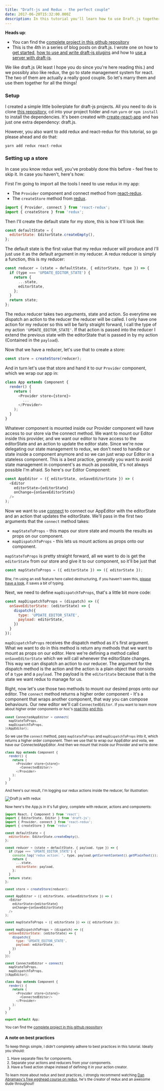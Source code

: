 ```yaml
---
title: "Draft-js and Redux - the perfect couple"
date: 2017-06-20T15:32:00.000Z
description: In this tutorial you'll learn how to use Draft.js together with Redux, our favorite state management system for react apps.
---
```


__Heads up__:

- You can find the [complete project in this github repository](https://github.com/juliankrispel/draft-js-and-redux)
- This is the 4th in a series of blog posts on draft.js. I wrote one on how to [get started](http://reactrocket.com/post/getting-started-with-draft-js/), [how to use and write draft-js plugins](http://reactrocket.com/post/getting-started-with-draft-js-plugins/) and how to [use a server with draft-js](http://reactrocket.com/post/draft-js-persisting-content/).

We like draft.js (At least I hope you do since you're here reading this.) and we possibly also like redux, the go to state management system for react. The two of them are actually a really good couple. So let's marry them and use them together for all the things!

### Setup
I created a simple little boilerplate for draft-js projects. All you need to do is clone [this repository](https://github.com/juliankrispel/draft-js-barebones-boilerplate), cd into your project folder and run `yarn` or `npm install` to install the dependencies. It's been created with [create-react-app](https://github.com/facebookincubator/create-react-app) and has just one extra dependency: draft.js.

However, you also want to add redux and react-redux for this tutorial, so go please ahead and do that:

```js
yarn add redux react-redux
```

### Setting up a store
In case you know redux well, you've probably done this before - feel free to skip it. In case you haven't, here's how:

First I'm going to import all the tools I need to use redux in my app:

- The `Provider` component and connect method from [react-redux](https://github.com/reactjs/react-redux).
- The `createStore` method from [redux](http://redux.js.org/).

```js
import { Provider, connect } from 'react-redux';
import { createStore } from 'redux';
```

Then I'll create the default state for my store, this is how it'll look like:

```js
const defaultState = {
  editorState: EditorState.createEmpty(),
};
```

The default state is the first value that my redux reducer will produce and I'll just use it as the default argument in my reducer. A redux reducer is simply a function, this is my reducer:

```js
const reducer = (state = defaultState, { editorState, type }) => {
  if (type === 'UPDATE_EDITOR_STATE') {
    return {
      ...state,
      editorState,
    };
  }
  return state;
};
```

The redux reducer takes two arguments, state and action. So everytime we dispatch an action to the reducer the reducer will be called. I only have one action for my reducer so this will be fairly straight forward, I call the type of my action `'UPDATE_EDITOR_STATE'`. If that action is passed into the reducer I extend the previous state with the editorState that is passed in by my action (Contained in the `payload`).

Now that we have a reducer, let's use that to create a store:

```js
const store = createStore(reducer);
```

And in turn let's use that store and hand it to our `Provider` component, which we wrap our app in:

```js
class App extends Component {
  render() {
    return (
      <Provider store={store}>
        ...
      </Provider>
    );
  }
}
```

Whatever component is mounted inside our Provider component will have access to our store via the connect method. We want to mount our Editor inside this provider, and we want our editor to have access to the editorState and an action to update the editor state. Since we're now delegating our state management to redux, we don't need to handle our state inside a component anymore and so we can just wrap our Editor in a stateless component. This is a best practice, generally you want to avoid state management in component's as much as possible, it's not always possible I'm afraid. So here's our Editor Component:

```js
const AppEditor = ({ editorState, onSaveEditorState }) => (
  <Editor
    editorState={editorState}
    onChange={onSaveEditorState}
  />
);
```

Now we want to use [connect](https://github.com/reactjs/react-redux/blob/master/docs/api.md#connectmapstatetoprops-mapdispatchtoprops-mergeprops-options) to connect our AppEditor with the editorState and an action that updates the editorState. We'll pass in the first two arguments that the `connect` method takes:
- `mapStateToProps` - this maps our store state and mounts the results as props on our component.
- `mapDispatchToProps` - this lets us mount actions as props onto our component.

`mapStateToProps` is pretty straight forward, all we want to do is get the `editorState` from our store and give it to our component, so it'll be just that

```js
const mapStateToProps = ({ editorState }) => ({ editorState });
```
<small>Btw, I'm using an es6 feature here called destructuring, if you haven't seen this, [please have a look](https://developer.mozilla.org/en/docs/Web/JavaScript/Reference/Operators/Destructuring_assignment), it saves a bit of typing.</small>

Next, we need to define `mapDispatchToProps`, that's a little bit more code:

```js
const mapDispatchToProps = (dispatch) => ({
  onSaveEditorState: (editorState) => {
    dispatch({
      type: 'UPDATE_EDITOR_STATE',
      payload: editorState,
    })
  }
});
```

`mapDispatchToProps` receives the dispatch method as it's first argument. What we want to do in this method is return any methods that we want to mount as props on our editor. Here we're defining a method called `onSaveEditorState` which we will call whenever the editorState changes. This way we can dispatch an action to our reducer. The argument for the dispatch method is the action and the action is a plain object that consists of a `type` and a `payload`. The payload is the `editorState` because that is the state we want redux to manage for us.

Right, now let's use those two methods to mount our desired props onto our editor. The `connect` method returns a higher order component - It's a component that wraps another component, that way you can compose behaviours. Our new editor we'll call `ConnectedEditor`.
<small>If you want to learn more about higher order components or hoc's [read this](https://facebook.github.io/react/docs/higher-order-components.html) [and this](https://medium.com/@franleplant/react-higher-order-components-in-depth-cf9032ee6c3e).

```js
const ConnectedAppEditor = connect(
  mapStateToProps,
  mapDispatchToProps,
)(AppEditor);
```

So we use the `connect` method, pass `mapStateToProps` and `mapDispatchToProps` into it, which returns a higher order component. Then we use that to wrap our AppEditor and voila, we have our ConnectedAppEditor. And then we mount that inside our Provider and we're done:

```js
class App extends Component {
  render() {
    return (
      <Provider store={store}>
        <ConnectedEditor/>
      </Provider>
    );
  }
}
```

And here's our result, I'm logging our redux actions inside the reducer, for illustration:

![Draft js with redux](/img/blog/draft-js-with-redux.gif)

Now here's the App.js in it's full glory, complete with reducer, actions and components:

```js
import React, { Component } from 'react';
import { EditorState, Editor } from 'draft-js';
import { Provider, connect } from 'react-redux';
import { createStore } from 'redux';

const defaultState = {
  editorState: EditorState.createEmpty(),
};

const reducer = (state = defaultState, { payload, type }) => {
  if (type === 'UPDATE_EDITOR_STATE') {
    console.log('redux action: ', type, payload.getCurrentContent().getPlainText());
    return {
      ...state,
      editorState: payload,
    };
  }
  return state;
};

const store = createStore(reducer);

const AppEditor = ({ editorState, onSaveEditorState }) => (
  <Editor
    editorState={editorState}
    onChange={onSaveEditorState}
  />
);

const mapStateToProps = ({ editorState }) => ({ editorState });

const mapDispatchToProps = (dispatch) => ({
  onSaveEditorState: (editorState) => {
    dispatch({
      type: 'UPDATE_EDITOR_STATE',
      payload: editorState,
    })
  }
});

const ConnectedEditor = connect(
  mapStateToProps,
  mapDispatchToProps,
)(AppEditor);

class App extends Component {
  render() {
    return (
      <Provider store={store}>
        <ConnectedEditor/>
      </Provider>
    );
  }
}

export default App;
```

You can find the [complete project in this github repository](https://github.com/juliankrispel/draft-js-and-redux)

### A note on best practices
To keep things simple, I didn't completely adhere to best practices in this tutorial. Ideally you should:
1. Have separate files for components.
2. Separate your actions and reducers from your components.
3. Have a fixed action shape instead of defining it in your action creator.

To learn more about redux and best practices, I strongly recommend watching [Dan Abramaov's free egghead course on redux](https://egghead.io/courses/getting-started-with-redux), he's the creator of redux and an awesome dude throughout!
